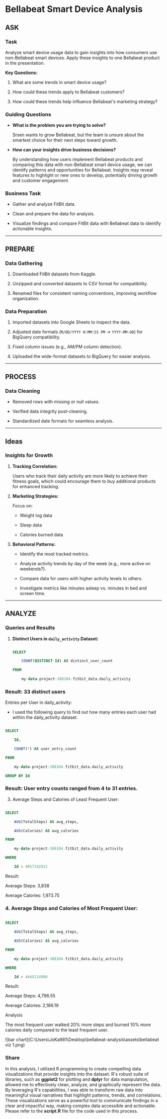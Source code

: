# Bellabeat Smart Device Analysis


## **ASK**


### **Task**

Analyze smart device usage data to gain insights into how consumers use non-Bellabeat smart devices. Apply these insights to one Bellabeat product in the presentation.


**Key Questions:**

1. What are some trends in smart device usage?

2. How could these trends apply to Bellabeat customers?

3. How could these trends help influence Bellabeat's marketing strategy?


### **Guiding Questions**

- **What is the problem you are trying to solve?**  

  Srsen wants to grow Bellabeat, but the team is unsure about the smartest choice for their next steps toward growth.


- **How can your insights drive business decisions?**  

  By understanding how users implement Bellabeat products and comparing this data with non-Bellabeat smart device usage, we can identify patterns and opportunities for Bellabeat. Insights may reveal features to highlight or new ones to develop, potentially driving growth and customer engagement.


### **Business Task**

- Gather and analyze FitBit data.  

- Clean and prepare the data for analysis.  

- Visualize findings and compare FitBit data with Bellabeat data to identify actionable insights.


---


## **PREPARE**


### **Data Gathering**

1. Downloaded FitBit datasets from Kaggle.

2. Unzipped and converted datasets to CSV format for compatibility.

3. Renamed files for consistent naming conventions, improving workflow organization.


### **Data Preparation**

1. Imported datasets into Google Sheets to inspect the data.  

2. Adjusted date formats (`M/DD/YYYY H:MM:SS PM` → `YYYY-MM-DD`) for BigQuery compatibility.  

3. Fixed column issues (e.g., AM/PM column detection).  

4. Uploaded the wide-format datasets to BigQuery for easier analysis.


---


## **PROCESS**


### **Data Cleaning**

- Removed rows with missing or null values.

- Verified data integrity post-cleaning.

- Standardized date formats for seamless analysis.


---


## **Ideas**


### **Insights for Growth**

1. **Tracking Correlation:**  

   Users who track their daily activity are more likely to achieve their fitness goals, which could encourage them to buy additional products for enhanced tracking.

2. **Marketing Strategies:**  

   Focus on:

   - Weight log data  

   - Sleep data  

   - Calories burned data  

3. **Behavioral Patterns:**  

   - Identify the most tracked metrics.

   - Analyze activity trends by day of the week (e.g., more active on weekends?).

   - Compare data for users with higher activity levels to others.

   - Investigate metrics like minutes asleep vs. minutes in bed and screen time.  


---


## **ANALYZE**


### **Queries and Results**


1. **Distinct Users in `daily_activity` Dataset:**

   ```sql

   SELECT

       COUNT(DISTINCT Id) AS distinct_user_count

   FROM

       my-data-project-388104.fitbit_data.daily_activity


### **Result: 33 distinct users**

Entries per User in daily_activity:

- I used the following query to find out how many entries  each user had within the daily_activity dataset.

```sql

SELECT

    Id,

    COUNT(*) AS user_entry_count

FROM

    my-data-project-388104.fitbit_data.daily_activity

GROUP BY Id

```

### **Result: User entry counts ranged from 4 to 31 entries.**


3. Average Steps and Calories of Least Frequent User:


```sql 

SELECT

    AVG(TotalSteps) AS avg_steps,

    AVG(Calories) AS avg_calories

FROM

    my-data-project-388104.fitbit_data.daily_activity

WHERE

    Id = 4057192912

```


Result:


Average Steps: 3,838

Average Calories: 1,973.75


### **4. Average Steps and Calories of Most Frequent User:**


```sql

SELECT

    AVG(TotalSteps) AS avg_steps,

    AVG(Calories) AS avg_calories

FROM

    my-data-project-388104.fitbit_data.daily_activity

WHERE

    Id = 4445114986
```

Result:


Average Steps: 4,796.55

Average Calories: 2,186.19


Analysis

The most frequent user walked 20% more steps and burned 10% more calories daily compared to the least frequent user.


![bar chart](C:\Users\JoKa981\Desktop\bellabeat-analysis\assets\bellabeat viz 1.png)

### **Share**

In this analysis, I utilized R programming to create compelling data visualizations that provide insights into the dataset. R's robust suite of libraries, such as **ggplot2** for plotting and **dplyr** for data manipulation, allowed me to effectively clean, analyze, and graphically represent the data. By leveraging R's capabilities, I was able to transform raw data into meaningful visual narratives that highlight patterns, trends, and correlations. These visualizations serve as a powerful tool to communicate findings in a clear and impactful way, making complex data accessible and actionable. Please refer to the **script.R** file for the code used in this process.

